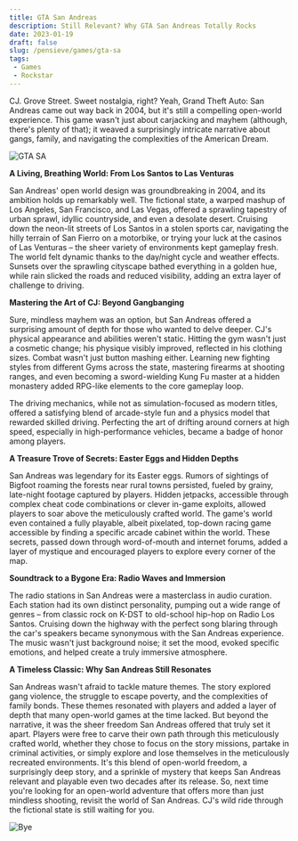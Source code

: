 ```yaml
---
title: GTA San Andreas
description: Still Relevant? Why GTA San Andreas Totally Rocks
date: 2023-01-19
draft: false
slug: /pensieve/games/gta-sa
tags:
 - Games
 - Rockstar
---
```


CJ. Grove Street. Sweet nostalgia, right? Yeah, Grand Theft Auto: San Andreas came out way back in 2004, but it's still a compelling open-world experience. This game wasn't just about carjacking and mayhem (although, there's plenty of that); it weaved a surprisingly intricate narrative about gangs, family, and navigating the complexities of the American Dream.

![GTA SA](https://wallpapercave.com/wp/wp2375495.jpg)

**A Living, Breathing World: From Los Santos to Las Venturas**

San Andreas' open world design was groundbreaking in 2004, and its ambition holds up remarkably well. The fictional state, a warped mashup of Los Angeles, San Francisco, and Las Vegas, offered a sprawling tapestry of urban sprawl, idyllic countryside, and even a desolate desert. Cruising down the neon-lit streets of Los Santos in a stolen sports car, navigating the hilly terrain of San Fierro on a motorbike, or trying your luck at the casinos of Las Venturas – the sheer variety of environments kept gameplay fresh. The world felt dynamic thanks to the day/night cycle and weather effects. Sunsets over the sprawling cityscape bathed everything in a golden hue, while rain slicked the roads and reduced visibility, adding an extra layer of challenge to driving.

**Mastering the Art of CJ: Beyond Gangbanging**

Sure, mindless mayhem was an option, but San Andreas offered a surprising amount of depth for those who wanted to delve deeper. CJ's physical appearance and abilities weren't static. Hitting the gym wasn't just a cosmetic change; his physique visibly improved, reflected in his clothing sizes. Combat wasn't just button mashing either. Learning new fighting styles from different Gyms across the state, mastering firearms at shooting ranges, and even becoming a sword-wielding Kung Fu master at a hidden monastery added RPG-like elements to the core gameplay loop. 

The driving mechanics, while not as simulation-focused as modern titles, offered a satisfying blend of arcade-style fun and a physics model that rewarded skilled driving. Perfecting the art of drifting around corners at high speed, especially in high-performance vehicles, became a badge of honor among players.

**A Treasure Trove of Secrets: Easter Eggs and Hidden Depths**

San Andreas was legendary for its Easter eggs. Rumors of sightings of Bigfoot roaming the forests near rural towns persisted, fueled by grainy, late-night footage captured by players. Hidden jetpacks, accessible through complex cheat code combinations or clever in-game exploits, allowed players to soar above the meticulously crafted world. The game's world even contained a fully playable, albeit pixelated, top-down racing game accessible by finding a specific arcade cabinet within the world. These secrets, passed down through word-of-mouth and internet forums, added a layer of mystique and encouraged players to explore every corner of the map.

**Soundtrack to a Bygone Era: Radio Waves and Immersion**

The radio stations in San Andreas were a masterclass in audio curation. Each station had its own distinct personality, pumping out a wide range of genres – from classic rock on K-DST to old-school hip-hop on Radio Los Santos. Cruising down the highway with the perfect song blaring through the car's speakers became synonymous with the San Andreas experience. The music wasn't just background noise; it set the mood, evoked specific emotions, and helped create a truly immersive atmosphere.

**A Timeless Classic: Why San Andreas Still Resonates**

San Andreas wasn't afraid to tackle mature themes. The story explored gang violence, the struggle to escape poverty, and the complexities of family bonds. These themes resonated with players and added a layer of depth that many open-world games at the time lacked. But beyond the narrative, it was the sheer freedom San Andreas offered that truly set it apart. Players were free to carve their own path through this meticulously crafted world, whether they chose to focus on the story missions, partake in criminal activities, or simply explore and lose themselves in the meticulously recreated environments. It's this blend of open-world freedom, a surprisingly deep story, and a sprinkle of mystery that keeps San Andreas relevant and playable even two decades after its release. So, next time you're looking for an open-world adventure that offers more than just mindless shooting, revisit the world of San Andreas. CJ's wild ride through the fictional state is still waiting for you. 

![Bye](https://wallpapercave.com/wp/wp2375500.jpg)